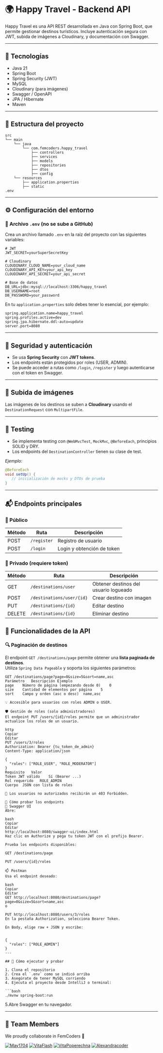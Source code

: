 # 🌍 Happy Travel - Backend API

Happy Travel es una API REST desarrollada en Java con Spring Boot, que permite gestionar destinos turísticos. Incluye autenticación segura con JWT, subida de imágenes a Cloudinary, y documentación con Swagger.

---

## 🚀 Tecnologías

- Java 21
- Spring Boot
- Spring Security (JWT)
- MySQL
- Cloudinary (para imágenes)
- Swagger / OpenAPI
- JPA / Hibernate
- Maven

---

## 📁 Estructura del proyecto

```
src
└── main
    └── java
        └── com.femcoders.happy_travel
            ├── controllers
            ├── services
            ├── models
            ├── repositories
            ├── dtos
            ├── config
    └── resources
        ├── application.properties
        ├── static
.env
```

---

## ⚙️ Configuración del entorno

### 🔐 Archivo `.env` (no se sube a GitHub)

Crea un archivo llamado `.env` en la raíz del proyecto con las siguientes variables:

```env
# JWT
JWT_SECRET=yourSuperSecretKey

# Cloudinary
CLOUDINARY_CLOUD_NAME=your_cloud_name
CLOUDINARY_API_KEY=your_api_key
CLOUDINARY_API_SECRET=your_api_secret

# Base de datos
DB_URL=jdbc:mysql://localhost:3306/happy_travel
DB_USERNAME=root
DB_PASSWORD=your_password
```

En tu `application.properties` solo debes tener lo esencial, por ejemplo:

```properties
spring.application.name=happy_travel
spring.profiles.active=dev
spring.jpa.hibernate.ddl-auto=update
server.port=8080
```

---

## 🔐 Seguridad y autenticación

- Se usa **Spring Security** con **JWT tokens**.
- Los endpoints están protegidos por roles (USER, ADMIN).
- Se puede acceder a rutas como `/login`, `/register` y luego autenticarse con el token en Swagger.

---

## 📸 Subida de imágenes

Las imágenes de los destinos se suben a **Cloudinary** usando el `DestinationRequest` con `MultipartFile`.

---

## 🧪 Testing

- Se implementa testing con `@WebMvcTest`, `MockMvc`, `@BeforeEach`, principios SOLID y DRY.
- Los endpoints del `DestinationController` tienen su clase de test.

_Ejemplo:_

```java
@BeforeEach
void setUp() {
   // inicialización de mocks y DTOs de prueba
}
```

---

## 📬 Endpoints principales

### 📌 Público

| Método | Ruta             | Descripción                |
|--------|------------------|----------------------------|
| POST   | `/register`      | Registro de usuario        |
| POST   | `/login`         | Login y obtención de token |

### 🔐 Privado (requiere token)

| Método | Ruta                        | Descripción                            |
|--------|-----------------------------|----------------------------------------|
| GET    | `/destinations/user`        | Obtener destinos del usuario logueado |
| POST   | `/destinations/user/{id}`   | Crear destino con imagen              |
| PUT    | `/destinations/{id}`        | Editar destino                        |
| DELETE | `/destinations/{id}`        | Eliminar destino                      |

## 📄 Funcionalidades de la API

### 🔍 Paginación de destinos

El endpoint `GET /destinations/page` permite obtener una **lista paginada de destinos**.  
Utiliza `Spring Data Pageable` y soporta los siguientes parámetros:

```http
GET /destinations/page?page=0&size=5&sort=name,asc
Parámetro	Descripción	Ejemplo
page	Número de página (empezando desde 0)	0
size	Cantidad de elementos por página	5
sort	Campo y orden (asc o desc)	name,asc

💡 Accesible para usuarios con roles ADMIN o USER.

🛡️ Gestión de roles (solo administradores)
El endpoint PUT /users/{id}/roles permite que un administrador actualice los roles de un usuario.

http
Copiar
Editar
PUT /users/3/roles
Authorization: Bearer {tu_token_de_admin}
Content-Type: application/json

{
  "roles": ["ROLE_USER", "ROLE_MODERATOR"]
}
Requisito	Valor
Token JWT válido	Sí (Bearer ...)
Rol requerido	ROLE_ADMIN
Cuerpo	JSON con lista de roles

🚫 Los usuarios no autorizados recibirán un 403 Forbidden.

🧪 Cómo probar los endpoints
📘 Swagger UI
Abre:

bash
Copiar
Editar
http://localhost:8080/swagger-ui/index.html
Haz clic en Authorize y pega tu token JWT con el prefijo Bearer.

Prueba los endpoints disponibles:

GET /destinations/page

PUT /users/{id}/roles

📫 Postman
Usa el endpoint deseado:

bash
Copiar
Editar
GET http://localhost:8080/destinations/page?page=0&size=5&sort=name,asc
o

PUT http://localhost:8080/users/3/roles
En la pestaña Authorization, selecciona Bearer Token.

En Body, elige raw + JSON y escribe:


{
  "roles": ["ROLE_ADMIN"]
}
---

## 🧪 Cómo ejecutar y probar

1. Clona el repositorio
2. Crea el `.env` como se indicó arriba
3. Asegúrate de tener MySQL corriendo
4. Ejecuta el proyecto desde IntelliJ o terminal:

```bash
./mvnw spring-boot:run
```

5.Abre Swagger en tu navegador.

---


## 💫 Team Members

We proudly collaborate in FemCoders 💜

[![May1704](https://img.shields.io/badge/May1704-cyan?style=for-the-badge&logo=github&logoColor=white)](https://github.com/May1704)
[![VitaFlash](https://img.shields.io/badge/VitaFlash-fuchsia?style=for-the-badge&logo=github&logoColor=white)](https://github.com/vitaFlash)
[![VitaPoperechna](https://img.shields.io/badge/VitaPoperechna-pink?style=for-the-badge&logo=github&logoColor=white)](https://github.com/VitaPoperechna)
[![Alexandracoder](https://img.shields.io/badge/Alexandracoder-purple?style=for-the-badge&logo=github&logoColor=white)](https://github.com/Alexandracoder)